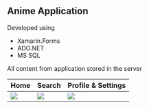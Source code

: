 ## Anime Application
Developed using
* Xamarin.Forms
* ADO.NET
* MS SQL<br>

All content from application stored in the server



Home | Search | Profile & Settings
------------ | ------------- | -------------
![](https://github.com/eugene-zhary/Xamarin.AnimeApp/blob/master/demo/home.gif)|![](https://github.com/eugene-zhary/Xamarin.AnimeApp/blob/master/demo/search.gif)|![](https://github.com/eugene-zhary/Xamarin.AnimeApp/blob/master/demo/profile_settings.gif)
